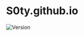 S0ty.github.io
====
![Version](https://img.shields.io/badge/Version-1.0.0-brightgreen?style=flat-square)
